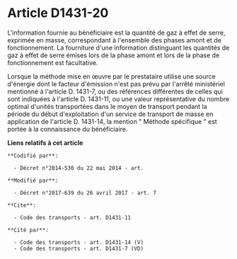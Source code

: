 # Article D1431-20

L'information fournie au bénéficiaire est la quantité de  gaz à effet de serre, exprimée en masse, correspondant à l'ensemble
des phases amont et de fonctionnement. La fourniture d'une information distinguant les quantités de  gaz à effet de serre
émises lors de la phase amont et lors de la phase de fonctionnement est facultative. 

Lorsque la méthode mise en œuvre par le prestataire utilise une source d'énergie dont le facteur d'émission n'est pas prévu
par l'arrêté ministériel mentionné à l'article D. 1431-7, ou des références différentes de celles qui sont indiquées à
l'article D. 1431-11, ou une valeur représentative du nombre optimal d'unités transportées dans le moyen de transport pendant
la période du début d'exploitation d'un service de transport de masse en application de l'article D. 1431-14, la mention "
Méthode spécifique " est portée à la connaissance du bénéficiaire.

**Liens relatifs à cet article**

	**Codifié par**:

	  - Décret n°2014-530 du 22 mai 2014 - art.

	**Modifié par**:

	  - Décret n°2017-639 du 26 avril 2017 - art. 7

	**Cite**:

	  - Code des transports - art. D1431-11

	**Cité par**:

	  - Code des transports - art. D1431-14 (V)
	  - Code des transports - art. D1431-7 (VD)

